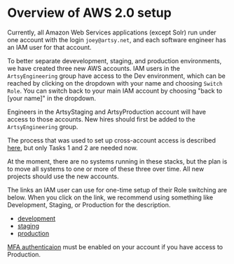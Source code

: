 # Overview of AWS 2.0 setup

Currently, all Amazon Web Services applications (except Solr) run under one account with the login `joey@artsy.net`, and each software engineer has an IAM user for that account.

To better separate devevelopment, staging, and production environments, we have created three new AWS accounts. IAM users in the `ArtsyEngineering` group have access to the Dev environment, which can be reached by clicking on the dropdown with your name and choosing `Switch Role`. You can switch back to your main IAM account by choosing "back to [your name]" in the dropdown.

Engineers in the ArtsyStaging and ArtsyProduction account will have access to those accounts. New hires should first be added to the `ArtsyEngineering` group. 

The process that was used to set up cross-account access is described [here](https://blogs.aws.amazon.com/security/post/Tx70F69I9G8TYG/How-to-Enable-Cross-Account-Access-to-the-AWS-Management-Console), but only Tasks 1 and 2 are needed now.

At the moment, there are no systems running in these stacks, but the plan is to move all systems to one or more of these three over time. All new projects should use the new accounts.

The links an IAM user can use for one-time setup of their Role switching are below. When you click on the link, we recommend using something like Development, Staging, or Production for the description.

* [development](https://signin.aws.amazon.com/switchrole?account=857168411456&roleName=CrossAccountSignin)
* [staging](https://signin.aws.amazon.com/switchrole?account=468683317992&roleName=CrossAccountSignin)
* [production](https://signin.aws.amazon.com/switchrole?account=404343144811&roleName=CrossAccountSignin)

[MFA authenticaion](http://docs.aws.amazon.com/IAM/latest/UserGuide/id_credentials_mfa_enable.html) must be enabled on your account if you have access to Production.
